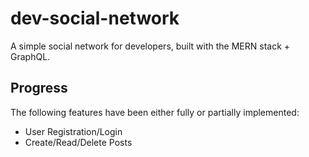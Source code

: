 # dev-social-network
A simple social network for developers, built with the MERN stack + GraphQL.

## Progress

The following features have been either fully or partially implemented:

- User Registration/Login
- Create/Read/Delete Posts
